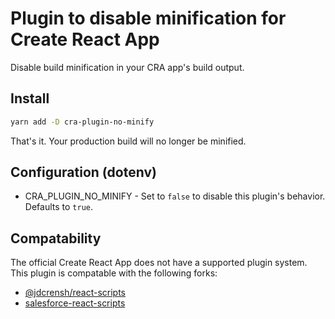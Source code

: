 # Plugin to disable minification for Create React App

Disable build minification in your CRA app's build output.

## Install

```bash
yarn add -D cra-plugin-no-minify
```

That's it. Your production build will no longer be minified.

## Configuration (dotenv)

* CRA_PLUGIN_NO_MINIFY - Set to `false` to disable this plugin's behavior. Defaults to `true`.

## Compatability

The official Create React App does not have a supported plugin system.
This plugin is compatable with the following forks:

* [@jdcrensh/react-scripts](https://www.npmjs.com/package/@jdcrensh/react-scripts)
* [salesforce-react-scripts](https://www.npmjs.com/package/salesforce-react-scripts)
